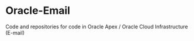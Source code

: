 # Oracle-Email
Code and repositories for code in Oracle Apex / Oracle Cloud Infrastructure (E-mail)
